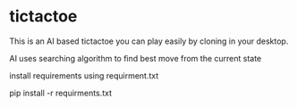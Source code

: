 # tictactoe

This is an AI based tictactoe you can play easily by cloning in your desktop.

AI uses searching algorithm to find best move from the current state

install requirements using requirment.txt

pip install -r requirments.txt
